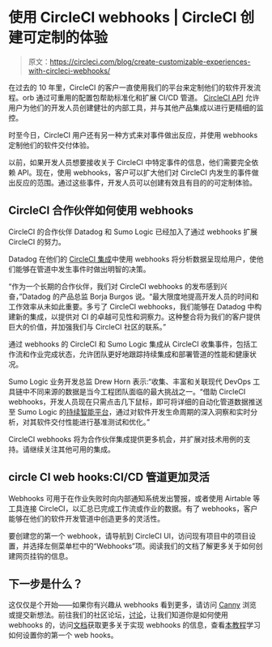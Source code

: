 # 使用 CircleCI webhooks | CircleCI 创建可定制的体验

> 原文：<https://circleci.com/blog/create-customizable-experiences-with-circleci-webhooks/>

在过去的 10 年里，CircleCI 的客户一直使用我们的平台来定制他们的软件开发流程。orb 通过可重用的配置包帮助标准化和扩展 CI/CD 管道。 [CircleCI API](https://circleci.com/docs/api/v2/) 允许用户为他们的开发人员创建健壮的内部工具，并与其他产品集成以进行更精细的监控。

时至今日，CircleCI 用户还有另一种方式来对事件做出反应，并使用 webhooks 定制他们的软件交付体验。

以前，如果开发人员想要接收关于 CircleCI 中特定事件的信息，他们需要完全依赖 API。现在，使用 webhooks，客户可以扩大他们对 CircleCI 内发生的事件做出反应的范围。通过这些事件，开发人员可以创建有效且有目的的可定制体验。

## CircleCI 合作伙伴如何使用 webhooks

CircleCI 的合作伙伴 Datadog 和 Sumo Logic 已经加入了通过 webhooks 扩展 CircleCI 的努力。

Datadog 在他们的 [CircleCI 集成](https://docs.datadoghq.com/continuous_integration/setup_pipelines/circleci/)中使用 webhooks 将分析数据呈现给用户，使他们能够在管道中发生事件时做出明智的决策。

“作为一个长期的合作伙伴，我们对 CircleCI webhooks 的发布感到兴奋，”Datadog 的产品总监 Borja Burgos 说。“最大限度地提高开发人员的时间和工作效率从未如此重要。多亏了 CircleCI webhooks，我们能够在 Datadog 中构建新的集成，以提供对 CI 的卓越可见性和洞察力。这种整合将为我们的客户提供巨大的价值，并加强我们与 CircleCI 社区的联系。”

通过 webhooks 的 CircleCI 和 Sumo Logic 集成从 CircleCI 收集事件，包括工作流和作业完成状态，允许团队更好地跟踪持续集成和部署管道的性能和健康状况。

Sumo Logic 业务开发总监 Drew Horn 表示:“收集、丰富和关联现代 DevOps 工具链中不同来源的数据是当今工程团队面临的最大挑战之一。“借助 CircleCI webhooks，开发人员现在只需点击几下鼠标，即可将详细的自动化管道数据推送至 Sumo Logic 的[持续智能平台](https://www.sumologic.com/continuous-intelligence-platform/)，通过对软件开发生命周期的深入洞察和实时分析，对其软件交付性能进行基准测试和优化。”

CircleCI webhooks 将为合作伙伴集成提供更多机会，并扩展对技术用例的支持。请继续关注其他可用的集成。

## circle CI web hooks:CI/CD 管道更加灵活

Webhooks 可用于在作业失败时向内部通知系统发出警报，或者使用 Airtable 等工具连接 CircleCI，以汇总已完成工作流或作业的数据。有了 webhooks，客户能够在他们的软件开发管道中创造更多的灵活性。

要创建您的第一个 webhook，请导航到 CircleCI UI，访问现有项目中的项目设置，并选择左侧菜单栏中的“Webhooks”项。阅读我们的文档了解更多关于如何创建网页挂钩的信息。

## 下一步是什么？

这仅仅是个开始——如果你有兴趣从 webhooks 看到更多，请访问 [Canny](https://circleci.canny.io/webhooks) 浏览或提交新想法。前往我们的社区论坛，[讨论](https://discuss.circleci.com/)，让我们知道你是如何使用 webhooks 的，访问[文档](https://circleci.com/docs/webhooks/#overview)获取更多关于实现 webhooks 的信息，查看[本教程](https://circleci.com/blog/using-circleci-webhooks/)学习如何设置你的第一个 web hooks。